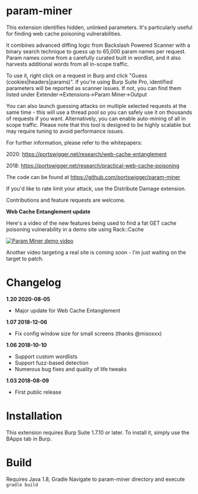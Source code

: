 # param-miner

This extension identifies hidden, unlinked parameters. It's particularly useful for finding web cache poisoning vulnerabilities.

It combines advanced diffing logic from Backslash Powered Scanner with a binary search technique to guess up to 65,000 param names per request. 
Param names come from a carefully curated built in wordlist, and it also harvests additional words from all in-scope traffic.

To use it, right click on a request in Burp and click "Guess (cookies|headers|params)". 
If you're using Burp Suite Pro, identified parameters will be reported as scanner issues. If not, you can find them listed under Extender->Extensions->Param Miner->Output

You can also launch guessing attacks on multiple selected requests at the same time - this will use a thread pool so you can safely use it on thousands of requests if you want.
Alternatively, you can enable auto-mining of all in scope traffic. Please note that this tool is designed to be highly scalable but may require tuning to avoid performance issues.

For further information, please refer to the whitepapers:

2020: https://portswigger.net/research/web-cache-entanglement

2018: https://portswigger.net/research/practical-web-cache-poisoning

The code can be found at https://github.com/portswigger/param-miner

If you'd like to rate limit your attack, use the Distribute Damage extension.

Contributions and feature requests are welcome.

**Web Cache Entanglement update**

Here's a video of the new features being used to find a fat GET cache poisoning vulnerability in a demo site using Rack::Cache

[![Param Miner demo video](https://img.youtube.com/vi/TQ42N8fqxw4/0.jpg)](https://www.youtube.com/watch?v=TQ42N8fqxw4)

Another video targeting a real site is coming soon - I'm just waiting on the target to patch.

# Changelog
**1.20  2020-08-05**
 - Major update for Web Cache Entanglement

**1.07 2018-12-06**
 - Fix config window size for small screens (thanks @misoxxx)
 
**1.06 2018-10-10**
 - Support custom wordlists
 - Support fuzz-based detection
 - Numerous bug fixes and quality of life tweaks
 
**1.03 2018-08-09**
 - First public release

# Installation
This extension requires Burp Suite 1.7.10 or later. To install it, simply use the BApps tab in Burp.

# Build
Requires Java 1.8, Gradle
Navigate to param-miner directory and execute `gradle build`
